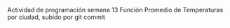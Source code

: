 Actividad de programación semana 13 Función Promedio de Temperaturas por ciudad, subido por git commit
